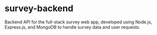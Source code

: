 # survey-backend
Backend API for the full-stack survey web app, developed using Node.js, Express.js, and MongoDB to handle survey data and user requests.
